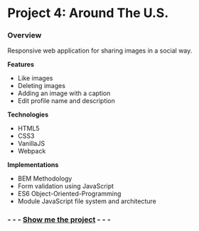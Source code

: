 # Project 4: Around The U.S.

### Overview

Responsive web application for sharing images in a social way.

**Features**

- Like images
- Deleting images
- Adding an image with a caption
- Edit profile name and description

**Technologies**

- HTML5
- CSS3
- VanillaJS
- Webpack

**Implementations**

- BEM Methodology
- Form validation using JavaScript
- ES6 Object-Oriented-Programming
- Module JavaScript file system and architecture

### - - - [Show me the project](https://amitgit217.github.io/web_project_4/) - - -
